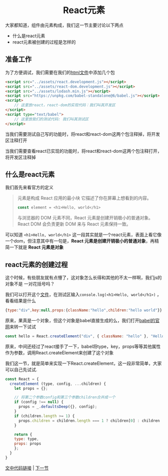 <h1 align="center">React元素</h1>

大家都知道，组件由元素构成，我们这一节主要讨论以下两点

- 什么是react元素
- react元素被创建的过程是怎样的

## 准备工作

为了方便调试，我们需要在我们的[html文件](./index.html)中添加几个包

```html
<script src="../assets/react.development.js"></script>
<script src="../assets/react-dom.development.js"></script>
<script src="../assets/lodash.min.js"></script>
<script src="https://unpkg.com/babel-standalone@6/babel.js"></script>
<script>
	// 这里放react，react-dom的实现代码：我们叫其开发区
</script>
<script type="text/babel">
	// 这里放我们的测试代码: 我们叫其测试区
</script>
```

当我们需要测试自己写的功能时，将react和react-dom这两个包注释掉，将开发区注释打开

当我们需要查看react已实现的功能时，将react和react-dom这两个包注释打开，将开发区注释掉

## 什么是react元素

我们首先来看官方的定义

> 元素是构成 React 应用的最小块 它描述了你在屏幕上想看到的内容。
>
> ```js
> const element = <h1>Hello, world</h1>
> ```
>
> 与浏览器的 DOM 元素不同，React 元素是创建开销极小的普通对象。React DOM 会负责更新 DOM 来与 React 元素保持一致。

可以知道 ```<h1>Hello, world</h1>``` 这一段其实就是一个react元素，表面上看它像一个dom，但注意其中有一句是，**React 元素是创建开销极小的普通对象**，再精简一下就是  **React 元素是对象**

## react元素的创建过程
这个时候，有些朋友就有点懵了，这对象怎么长得和其他的不太一样啊，我们js的对象不是 一对花括号吗？ 

我们可以打开这个[文件](./index.html)，在测试区输入```console.log(<h1>Hello, world</h1>)``` ，看看结果是什么

```js
{type:"div",key:null,props:{className:"hello",children:"hello world"}}
```

原来，果真是一个对象，但这个对象是babel直接生成的么，我们打开[babel的官网](https://babeljs.io/repl/#?babili=false&browsers=&build=&builtIns=false&spec=false&loose=false&code_lz=GYVwdgxgLglg9mABACwKYBt1wBQEpEDeAUIogE6pQhlIA8AJjAG6IToCGAzpwHLsC2qALwByNJjgiAfAAkMWRAHc4ZdPQCEtAPSMmUgNxEAvkSA&debug=false&forceAllTransforms=false&shippedProposals=false&circleciRepo=&evaluate=false&fileSize=false&timeTravel=false&sourceType=module&lineWrap=true&presets=react&prettier=false&targets=&version=7.4.5&externalPlugins=)来转一下试试

```js
const hello = React.createElement("div", { className: "hello" }, "Hello world!");
```

原来，中间还经过了react接手了一下，babel将type，key，props等等其他属性作为参数，调用React.createElement来创建了这个对象

我们这一节，就是简单来实现一下React.createElement，这一段非常简单，大家可以自己先试试.

```js
const React = {
  createElement (type, config, ...children) {
    let props = {};

    // 将第二个参数config和第三个参数children合并成一个
    if (config !== null) {
      props = _.defaultsDeep({}, config);
    }
    if (children.length >= 1) {
      props.children = children.length === 1 ? children[0] : children
    }

    return {
	type: type,
	props: props
    };
  }
}
```


[文中代码链接](./index.html) | [下一节](../实现ReactDOM.render/README.md)

